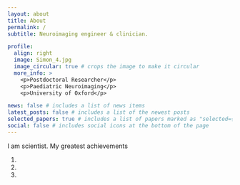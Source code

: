 ```yaml
---
layout: about
title: About
permalink: /
subtitle: Neuroimaging engineer & clinician.

profile:
  align: right
  image: Simon_4.jpg
  image_circular: true # crops the image to make it circular
  more_info: >
    <p>Postdoctoral Researcher</p>
    <p>Paediatric Neuroimaging</p>
    <p>University of Oxford</p>

news: false # includes a list of news items
latest_posts: false # includes a list of the newest posts
selected_papers: true # includes a list of papers marked as "selected={true}"
social: false # includes social icons at the bottom of the page
---
```


I am scientist.
My greatest achievements

1.
2.
3.
